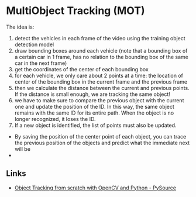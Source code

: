 # MultiObject Tracking (MOT)

The idea is:
1. detect the vehicles in each frame of the video using the training object detection model
2. draw bounding boxes around each vehicle (note that a bounding box of a certain car in 1 frame, has no relation to the bounding box of the same car in the next frame)
3. get the coordinates of the center of each bounding box
4. for each vehicle, we only care about 2 points at a time: the location of center of the bounding box in the current frame and the previous frame
5. then we calculate the distance between the current and previous points. If the distance is small enough, we are tracking the same object!
6. we have to make sure to compare the previous object with the current one and update the position of the ID. In this way, the same object remains with the same ID for its entire path. When the object is no longer recognized, it loses the ID.
7. If a new object is identified, the list of points must also be updated. 


- By saving the position of the center point of each object, you can trace the previous position of the objects and predict what the immediate next will be
- 


## Links
- [ Object Tracking from scratch with OpenCV and Python - PySource](https://pysource.com/2021/10/05/object-tracking-from-scratch-opencv-and-python/)